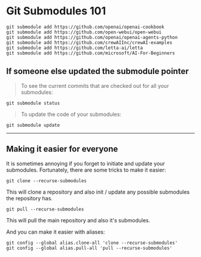 # Git Submodules 101

```
git submodule add https://github.com/openai/openai-cookbook
git submodule add https://github.com/open-webui/open-webui
git submodule add https://github.com/openai/openai-agents-python
git submodule add https://github.com/crewAIInc/crewAI-examples
git submodule add https://github.com/letta-ai/letta
git submodule add https://github.com/microsoft/AI-For-Beginners
```

## If someone else updated the submodule pointer

> To see the current commits that are checked out for all your submodules:

`git submodule status`

> To update the code of your submodules:

`git submodule update`

---

## Making it easier for everyone

It is sometimes annoying if you forget to initiate and update your submodules. Fortunately, there are some tricks to make it easier:

`git clone --recurse-submodules`
    
This will clone a repository and also init / update any possible
submodules the repository has.

`git pull --recurse-submodules`
    
This will pull the main repository and also it's submodules.

And you can make it easier with aliases:

```
git config --global alias.clone-all 'clone --recurse-submodules'
git config --global alias.pull-all 'pull --recurse-submodules'
```